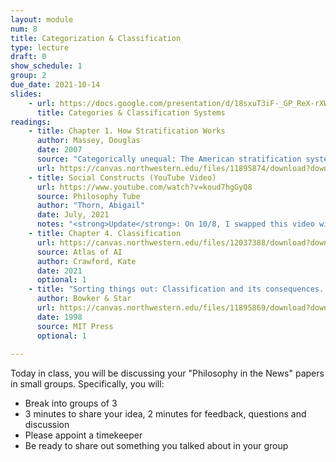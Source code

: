 ```yaml
---
layout: module
num: 8
title: Categorization & Classification
type: lecture
draft: 0
show_schedule: 1
group: 2
due_date: 2021-10-14
slides:
    - url: https://docs.google.com/presentation/d/18sxuT3iF-_GP_ReX-rXW2O6Zfcw7bzn9PMdrZebUo1A/edit?usp=sharing
      title: Categories & Classification Systems
readings:
    - title: Chapter 1. How Stratification Works
      author: Massey, Douglas
      date: 2007
      source: "Categorically unequal: The American stratification system"
      url: https://canvas.northwestern.edu/files/11895874/download?download_frd=1
    - title: Social Constructs (YouTube Video)
      url: https://www.youtube.com/watch?v=koud7hgGyQ8
      source: Philosophy Tube
      author: "Thorn, Abigail"
      date: July, 2021
      notes: "<strong>Update</strong>: On 10/8, I swapped this video with Benjamin, Ch. 1 (which was moved to Thursday). Apologies for the last minute switcheroo!"
    - title: Chapter 4. Classification
      url: https://canvas.northwestern.edu/files/12037388/download?download_frd=1
      source: Atlas of AI
      author: Crawford, Kate 
      date: 2021
      optional: 1
    - title: "Sorting things out: Classification and its consequences. Introduction"
      author: Bowker & Star
      url: https://canvas.northwestern.edu/files/11895869/download?download_frd=1
      date: 1998
      source: MIT Press
      optional: 1
      
---
```


Today in class, you will be discussing your "Philosophy in the News" papers in small groups. Specifically, you will:

* Break into groups of 3
* 3 minutes to share your idea, 2 minutes for feedback, questions and discussion
* Please appoint a timekeeper
* Be ready to share out something you talked about in your group 

